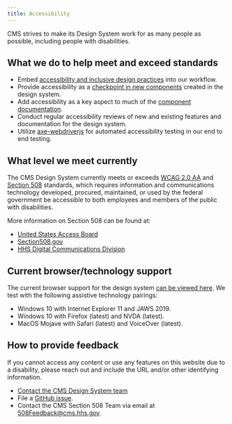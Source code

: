```yaml
---
title: Accessibility
---
```


CMS strives to make its Design System work for as many people as possible, including people with disabilities.

## What we do to help meet and exceed standards

- Embed [accessibility and inclusive design practices](https://accessibility.digital.gov/) into our workflow.
- Provide accessibility as a [checkpoint in new components](https://github.com/CMSgov/design-system/blob/master/.github/ISSUE_TEMPLATE/component-validation-checklist.md) created in the design system.
- Add accessibility as a key aspect to much of the [component documentation](https://github.com/CMSgov/design-system/blob/master/guides/WRITING-DOCUMENTATION.md).
- Conduct regular accessibility reviews of new and existing features and documentation for the design system.
- Utilize [axe-webdriverjs](https://github.com/dequelabs/axe-webdriverjs) for automated accessibility testing in our end to end testing.

## What level we meet currently

The CMS Design System currently meets or exceeds [WCAG 2.0 AA](https://www.w3.org/TR/WCAG20/) and [Section 508](http://www.section508.gov/) standards, which requires information and communications technology developed, procured, maintained, or used by the federal government be accessible to both employees and members of the public with disabilities.

More information on Section 508 can be found at:

- [United States Access Board](http://www.access-board.gov/508.htm)
- [Section508.gov](http://www.section508.gov)
- [HHS Digital Communications Division](http://www.hhs.gov/web/508)

## Current browser/technology support

The current browser support for the design system [can be viewed here]({{root}}/startup/browser-support/). We test with the following assistive technology pairings:

- Windows 10 with Internet Explorer 11 and JAWS 2019.
- Windows 10 with Firefox (latest) and NVDA (latest).
- MacOS Mojave with Safari (latest) and VoiceOver (latest).

## How to provide feedback

If you cannot access any content or use any features on this website due to a disability, please reach out and include the URL and/or other identifying information.

- [Contact the CMS Design System team](https://cms.gov1.qualtrics.com/jfe/form/SV_eqTlI7HbrXthrlX)
- File a [GitHub issue](https://github.com/CMSgov/design-system/issues/new?assignees=&labels=&template=general-issue.md&title=).
- Contact the CMS Section 508 Team via email at [508Feedback@cms.hhs.gov](mailto:508Feedback@cms.hhs.gov).
